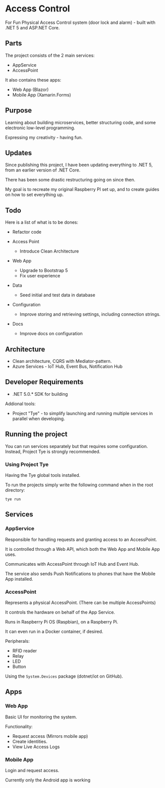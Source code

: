 # Access Control

For Fun Physical Access Control system (door lock and alarm) - built with .NET 5 and ASP.NET Core.

## Parts

The project consists of the 2 main services:
* AppService
* AccessPoint

It also contains these apps: 
* Web App (Blazor)
* Mobile App (Xamarin.Forms)

## Purpose

Learning about building microservices, better structuring code, and some electronic low-level programming.

Expressing my creativity - having fun.

## Updates

Since publishing this project, I have been updating everything to .NET 5, from an earlier version of .NET Core.

There has been some drastic restructuring going on since then.

My goal is to recreate my original Raspberry PI set up, and to create guides on how to set everything up.

## Todo
Here is a list of what is to be dones:

* Refactor code

* Access Point
    * Introduce Clean Architecture

* Web App
    * Upgrade to Bootstrap 5
    * Fix user experience

* Data
    * Seed initial and test data in database

* Configuration
    * Improve storing and retrieving settings, including connection strings.

* Docs
    * Improve docs on configuration

## Architecture
* Clean architecture, CQRS with Mediator-pattern.
* Azure Services - IoT Hub, Event Bus, Notification Hub

## Developer Requirements

* .NET 5.0.* SDK for building

Addional tools:

* Project "Tye" - to simplify launching and running multiple services in parallel when developing.

## Running the project

You can run services separately but that requires some configuration. Instead, Project Tye is strongly recommended.

### Using Project Tye

Having the Tye global tools installed.

To run the projects simply write the following command when in the root directory:

```
tye run
```

## Services

### AppService
Responsible for handling requests and granting access to an AccessPoint.

It is controlled through a Web API, which both the Web App and Mobile App uses.

Communicates with AccessPoint through IoT Hub and Event Hub.

The service also sends Push Notifications to phones that have the Mobile App installed.

### AccessPoint
Represents a physical AccessPoint. (There can be multiple AccessPoints)

It controls the hardware on behalf of the App Service.

Runs in Raspberry Pi OS (Raspbian), on a Raspberry Pi. 

It can even run in a Docker container, if desired.

Peripherals:
* RFID reader
* Relay
* LED
* Button

Using the ```System.Devices``` package (dotnet/iot on GitHub).

## Apps

### Web App
Basic UI for monitoring the system.

Functionality:

* Request access (Mirrors mobile app)
* Create identities. 
* View  Live Access Logs

### Mobile App
Login and request access.

Currently only the Android app is working